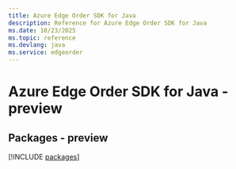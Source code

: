 ```yaml
---
title: Azure Edge Order SDK for Java
description: Reference for Azure Edge Order SDK for Java
ms.date: 10/23/2025
ms.topic: reference
ms.devlang: java
ms.service: edgeorder
---
```

# Azure Edge Order SDK for Java - preview
## Packages - preview
[!INCLUDE [packages](edge-order-index.md)]